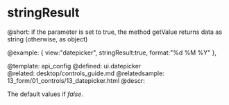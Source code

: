 stringResult
=============


@short:
	if the parameter is set to true, the method getValue returns data as string (otherwise, as object)


@example:
{ view:"datepicker", stringResult:true, format:"%d  %M %Y" },

@template:	api_config
@defined:	ui.datepicker	
@related:
	desktop/controls_guide.md
@relatedsample:
	13_form/01_controls/13_datepicker.html
@descr:

The default values if <i>false</i>.

